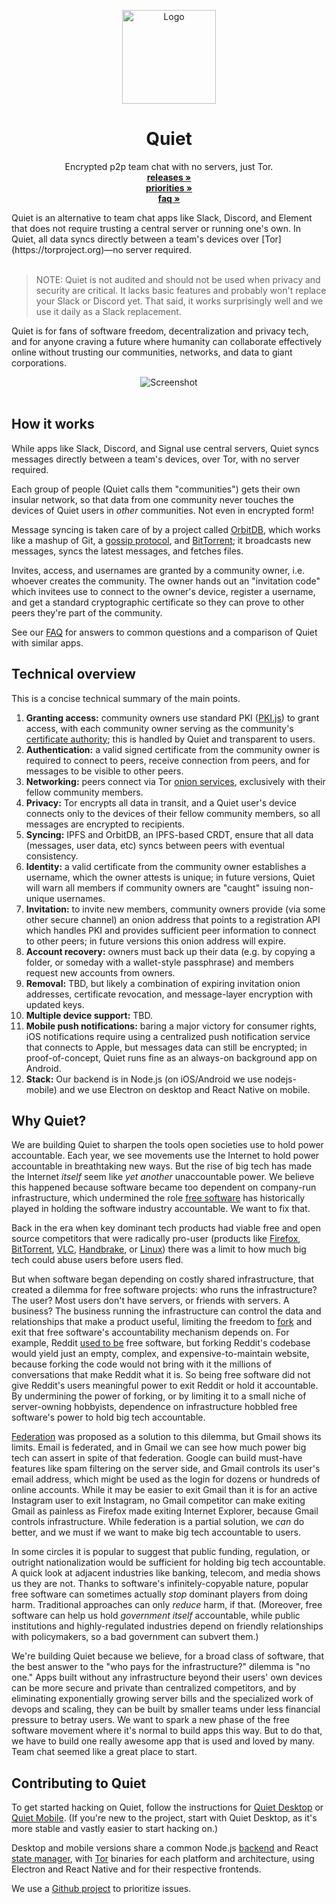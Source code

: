 <p align="center">
  <a href="#">
    
  </a>
  <p align="center">
   <img width="150" height="150" src="https://avatars.githubusercontent.com/u/59660937?s=200&v=4" alt="Logo">
  </p>
  <h1 align="center"><b>Quiet</b></h1>
  <p align="center">
  Encrypted p2p team chat with no servers, just Tor.
    <br />
<!--    <a href="https://tryquiet.org"><strong>tryquiet.org »</strong></a> -->
<!--    <br /> -->
    <a href="https://github.com/TryQuiet/monorepo/releases"><strong>releases »</strong></a>
    <br />
    <a href="https://github.com/orgs/TryQuiet/projects/1#column-14685906"><strong>priorities »</strong></a>
    <br />
    <a href="https://github.com/TryQuiet/monorepo/wiki/Quiet-FAQ"><strong>faq »</strong></a>
    <br />
   </p>
</p>
Quiet is an alternative to team chat apps like Slack, Discord, and Element that does not require trusting a central server or running one's own. In Quiet, all data syncs directly between a team's devices over [Tor](https://torproject.org)—no server required. 
<br/>
<br/>

> NOTE: Quiet is not audited and should not be used when privacy and security are critical. It lacks basic features and probably won't replace your Slack or Discord yet. That said, it works surprisingly well and we use it daily as a Slack replacement.


Quiet is for fans of software freedom, decentralization and privacy tech, and for anyone craving a future where humanity can collaborate effectively online without trusting our communities, networks, and data to giant corporations.

<p align="center">
  <img src="https://user-images.githubusercontent.com/213678/169164985-c1ced511-c49d-4500-b301-24bb8113ffb2.png" alt="Screenshot">
  <br />
  <br />
</p>


## How it works 

While apps like Slack, Discord, and Signal use central servers, Quiet syncs messages directly between a team's devices, over Tor, with no server required.

Each group of people (Quiet calls them "communities") gets their own insular network, so that data from one community never touches the devices of Quiet users in *other* communities. Not even in encrypted form!

Message syncing is taken care of by a project called [OrbitDB](https://orbitdb.org), which works like a mashup of Git, a [gossip protocol](https://en.wikipedia.org/wiki/Gossip_protocol), and [BitTorrent](https://en.wikipedia.org/wiki/BitTorrent); it broadcasts new messages, syncs the latest messages, and fetches files. 

Invites, access, and usernames are granted by a community owner, i.e. whoever creates the community. The owner hands out an "invitation code" which invitees use to connect to the owner's device, register a username, and get a standard cryptographic certificate so they can prove to other peers they're part of the community.

See our [FAQ](https://github.com/TryQuiet/monorepo/wiki/Quiet-FAQ) for answers to common questions and a comparison of Quiet with similar apps.

## Technical overview

This is a concise technical summary of the main points.  

1. **Granting access:** community owners use standard PKI ([PKI.js](https://pkijs.org/)) to grant access, with each community owner serving as the community's [certificate authority](https://en.wikipedia.org/wiki/Certificate_authority); this is handled by Quiet and transparent to users. 
2. **Authentication:** a valid signed certificate from the community owner is required to connect to peers, receive connection from peers, and for messages to be visible to other peers.
3. **Networking:** peers connect via Tor [onion services](https://en.wikipedia.org/wiki/Tor_(network)#Onion_services), exclusively with their fellow community members.
4. **Privacy:** Tor encrypts all data in transit, and a Quiet user's device connects only to the devices of their fellow community members, so all messages are encrypted to recipients. 
4. **Syncing:** IPFS and OrbitDB, an IPFS-based CRDT, ensure that all data (messages, user data, etc) syncs between peers with eventual consistency.
5. **Identity:** a valid certificate from the community owner establishes a username, which the owner attests is unique; in future versions, Quiet will warn all members if community owners are "caught" issuing non-unique usernames.
6. **Invitation:** to invite new members, community owners provide (via some other secure channel) an onion address that points to a registration API which handles PKI and provides sufficient peer information to connect to other peers; in future versions this onion address will expire. 
7. **Account recovery:** owners must back up their data (e.g. by copying a folder, or someday with a wallet-style passphrase) and members request new accounts from owners.
8. **Removal:** TBD, but likely a combination of expiring invitation onion addresses, certificate revocation, and message-layer encryption with updated keys.
9. **Multiple device support:** TBD.
10. **Mobile push notifications:** baring a major victory for consumer rights, iOS notifications require using a centralized push notification service that connects to Apple, but messages data can still be encrypted; in proof-of-concept, Quiet runs fine as an always-on background app on Android.
11. **Stack:** Our backend is in Node.js (on iOS/Android we use nodejs-mobile) and we use Electron on desktop and React Native on mobile.

## Why Quiet?

We are building Quiet to sharpen the tools open societies use to hold power accountable. Each year, we see movements use the Internet to hold power accountable in breathtaking new ways. But the rise of big tech has made the Internet *itself* seem like *yet another* unaccountable power. We believe this happened because software became too dependent on company-run infrastructure, which undermined the role [free software](https://en.wikipedia.org/wiki/Free_software) has historically played in holding the software industry accountable. We want to fix that.

Back in the era when key dominant tech products had viable free and open source competitors that were radically pro-user (products like [Firefox](https://en.wikipedia.org/wiki/Firefox), [BitTorrent](https://en.wikipedia.org/wiki/BitTorrent), [VLC](https://www.videolan.org/), [Handbrake](https://en.wikipedia.org/wiki/HandBrake), or [Linux](https://en.wikipedia.org/wiki/Linux)) there was a limit to how much big tech could abuse users before users fled.  

But when software began depending on costly shared infrastructure, that created a dilemma for free software projects: who runs the infrastructure? The user? Most users don't have servers, or friends with servers. A business? The business running the infrastructure can control the data and relationships that make a product useful, limiting the freedom to [fork](https://en.wikipedia.org/wiki/Fork_(software_development)#Forking_of_free_and_open-source_software) and exit that free software's accountability mechanism depends on. For example, Reddit [used to be](https://www.reddit.com/r/changelog/comments/6xfyfg/an_update_on_the_state_of_the_redditreddit_and/) free software, but forking Reddit's codebase would yield just an empty, complex, and expensive-to-maintain website, because forking the code would not bring with it the millions of conversations that make Reddit what it is. So being free software did not give Reddit's users meaningful power to exit Reddit or hold it accountable. By undermining the power of forking, or by limiting it to a small niche of server-owning hobbyists, dependence on infrastructure hobbled free software's power to hold big tech accountable.

[Federation](https://en.wikipedia.org/wiki/Federation_(information_technology)) was proposed as a solution to this dilemma, but Gmail shows its limits. Email is federated, and in Gmail we can see how much power big tech can assert in spite of that federation. Google can build must-have features like spam filtering on the server side, and Gmail controls its user's email address, which might be used as the login for dozens or hundreds of online accounts. While it may be easier to exit Gmail than it is for an active Instagram user to exit Instagram, no Gmail competitor can make exiting Gmail as painless as Firefox made exiting Internet Explorer, because Gmail controls infrastructure. While federation is a partial solution, we *can* do better, and we must if we want to make big tech accountable to users.

In some circles it is popular to suggest that public funding, regulation, or outright nationalization would be sufficient for holding big tech accountable. A quick look at adjacent industries like banking, telecom, and media shows us they are not. Thanks to software's infinitely-copyable nature, popular free software can sometimes actually *stop* dominant players from doing harm. Traditional approaches can only *reduce* harm, if that. (Moreover, free software can help us hold *government itself* accountable, while public institutions and highly-regulated industries depend on friendly relationships with policymakers, so a bad government can subvert them.)

We're building Quiet because we believe, for a broad class of software, that the best answer to the "who pays for the infrastructure?" dilemma is "no one." Apps built without any infrastructure beyond their users' own devices can be more secure and private than centralized competitors, and by eliminating exponentially growing server bills and the specialized work of devops and scaling, they can be built by smaller teams under less financial pressure to betray users. We want to spark a new phase of the free software movement where it's normal to build apps this way. But to do that, we have to build one really awesome app that is used and loved by many. Team chat seemed like a great place to start.

## Contributing to Quiet

To get started hacking on Quiet, follow the instructions for [Quiet Desktop](https://github.com/TryQuiet/monorepo/tree/master/packages/desktop#readme) or [Quiet Mobile](https://github.com/TryQuiet/monorepo/tree/master/packages/mobile#readme). (If you're new to the project, start with Quiet Desktop, as it's more stable and vastly easier to start hacking on.)

Desktop and mobile versions share a common Node.js [backend](https://github.com/TryQuiet/monorepo/tree/master/packages/backend) and React [state manager](https://github.com/TryQuiet/monorepo/tree/master/packages/state-manager), with [Tor](https://torproject.org) binaries for each platform and architecture, using Electron and React Native and for their respective frontends.

We use a [Github project](https://github.com/orgs/TryQuiet/projects/1) to prioritize issues.

